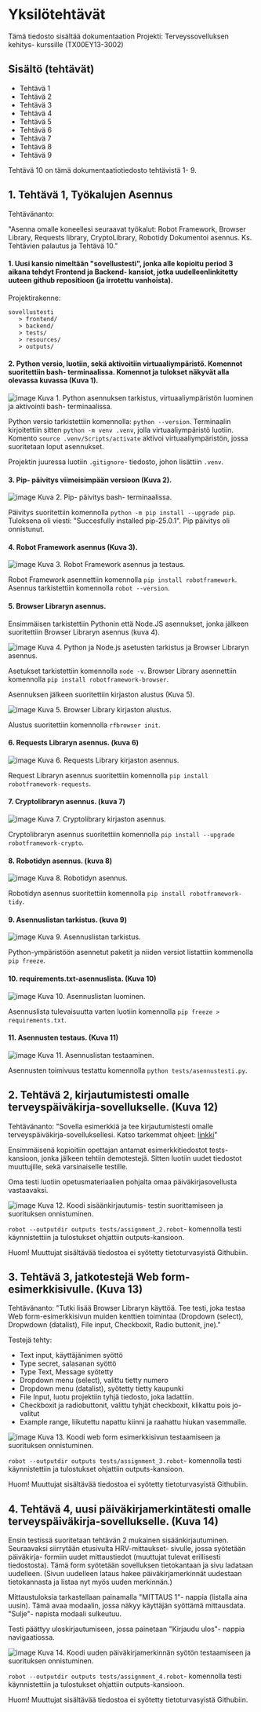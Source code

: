 # Yksilötehtävät

Tämä tiedosto sisältää dokumentaation Projekti: Terveyssovelluksen kehitys- kurssille (TX00EY13-3002)

## Sisältö (tehtävät)

- Tehtävä 1
- Tehtävä 2
- Tehtävä 3
- Tehtävä 4
- Tehtävä 5
- Tehtävä 6
- Tehtävä 7
- Tehtävä 8
- Tehtävä 9

Tehtävä 10 on tämä dokumentaatiotiedosto tehtävistä 1- 9.

## 1. Tehtävä 1, Työkalujen Asennus

Tehtävänanto: 

"Asenna omalle koneellesi seuraavat työkalut: Robot Framework, Browser Library, Requests library, CryptoLibrary, Robotidy
Dokumentoi asennus. Ks. Tehtävien palautus ja Tehtävä 10."

#### 1. Uusi kansio nimeltään "sovellustesti", jonka alle kopioitu period 3 aikana tehdyt Frontend ja Backend- kansiot, jotka uudelleenlinkitetty uuteen github repositioon (ja irrotettu vanhoista).

Projektirakenne:
```
sovellustesti
   > frontend/
   > backend/
   > tests/
   > resources/   
   > outputs/   
``` 
#### 2. Python versio, luotiin, sekä aktivoitiin virtuaaliympäristö. Komennot suoritettiin bash- terminaalissa. Komennot ja tulokset näkyvät alla olevassa kuvassa (Kuva 1).

![image](images/1kuva.png)
Kuva 1. Python asennuksen tarkistus, virtuaaliympäristön luominen ja aktivointi bash- terminaalissa.

Python versio tarkistettiin komennolla:  `python --version`. Terminaalin kirjoitettiin sitten `python -m venv .venv`, jolla virtuaaliympäristö luotiin. Komento `source .venv/Scripts/activate` aktivoi virtuaaliympäristön, jossa suoritetaan loput asennukset. 

Projektin juuressa luotiin `.gitignore`- tiedosto, johon lisättiin `.venv`.

#### 3. Pip- päivitys viimeisimpään versioon (Kuva 2).

![image](images/2kuva.png)
Kuva 2. Pip- päivitys bash- terminaalissa.

Päivitys suoritettiin komennolla `python -m pip install --upgrade pip`. Tuloksena oli viesti: "Succesfully installed pip-25.0.1". Pip päivitys oli onnistunut.

#### 4. Robot Framework asennus (Kuva 3).

![image](images/3kuva-oikea.png)
Kuva 3. Robot Framework asennus ja testaus.

Robot Framework asennettiin komennolla `pip install robotframework`. Asennus tarkistettiin komennolla `robot --version`.

#### 5. Browser Libraryn asennus.

Ensimmäisen tarkistettiin Pythonin että Node.JS asennukset, jonka jälkeen suoritettiin Browser Libraryn asennus (kuva 4).

![image](images/4kuva.png)
Kuva 4. Python ja Node.js asetusten tarkistus ja Browser Libraryn asennus.

Asetukset tarkistettiin komennolla `node -v`. Browser Library asennettiin komennolla `pip install robotframework-browser`.

Asennuksen jälkeen suoritettiin kirjaston alustus (Kuva 5).

![image](images/5kuva.png)
Kuva 5. Browser Library kirjaston alustus.

Alustus suoritettiin komennolla `rfbrowser init`.

#### 6. Requests Libraryn asennus. (kuva 6)

![image](images/6kuva.png)
Kuva 6. Requests Library kirjaston asennus.

Request Libraryn asennus suoritettiin komennolla `pip install robotframework-requests`.

#### 7. Cryptolibraryn asennus. (kuva 7)

![image](images/7kuva.png)
Kuva 7. Cryptolibrary kirjaston asennus.

Cryptolibraryn asennus suoritettiin komennolla `pip install --upgrade robotframework-crypto`.

#### 8. Robotidyn asennus. (kuva 8)

![image](images/8kuva.png)
Kuva 8. Robotidyn asennus.

Robotidyn asennus suoritettiin komennolla `pip install robotframework-tidy`.

#### 9. Asennuslistan tarkistus. (kuva 9)

![image](images/9kuva.png)
Kuva 9. Asennuslistan tarkistus.

Python-ympäristöön asennetut paketit ja niiden versiot listattiin kommenolla `pip freeze`.

#### 10. requirements.txt-asennuslista. (Kuva 10)

![image](images/10kuva.png)
Kuva 10. Asennuslistan luominen.

Asennuslista tulevaisuutta varten luotiin komennolla `pip freeze > requirements.txt`.

#### 11. Asennusten testaus. (Kuva 11)

![image](images/11kuva.png)
Kuva 11. Asennuslistan testaaminen.

Asennusten toimivuus testattu komennolla `python tests/asennustesti.py`.

## 2. Tehtävä 2, kirjautumistesti omalle terveyspäiväkirja-sovellukselle. (Kuva 12)

Tehtävänanto: "Sovella esimerkkiä ja tee kirjautumistesti omalle terveyspäiväkirja-sovelluksellesi. 
Katso tarkemmat ohjeet: [linkki](https://github.com/sakluk/projekti-terveyssovelluksen-kehitys/blob/main/ohjeet_testaus/02_gui_testaus.md)"

Ensimmäisenä kopioitiin opettajan antamat esimerkkitiedostot tests- kansioon, jonka jälkeen tehtiin demotestejä. Sitten luotiin uudet tiedostot muuttujille, sekä varsinaiselle testille. 

Oma testi luotiin opetusmateriaalien pohjalta omaa päiväkirjasovellusta vastaavaksi.

![image](images/teht_2.png)
Kuva 12. Koodi sisäänkirjautumis- testin suorittamiseen ja suorituksen onnistuminen.

`robot --outputdir outputs tests/assignment_2.robot`- komennolla testi käynnistettiin ja tulostukset ohjattiin outputs-kansioon.

Huom! Muuttujat sisältävää tiedostoa ei syötetty tietoturvasyistä Githubiin.

## 3. Tehtävä 3, jatkotestejä Web form- esimerkkisivulle. (Kuva 13)

Tehtävänanto: "Tutki lisää Browser Libraryn käyttöä. Tee testi, joka testaa Web form-esimerkkisivun muiden 
kenttien toimintaa (Dropdown (select), Dropwdown (datalist), File input, Checkboxit, Radio 
buttonit, jne)."

Testejä tehty:
- Text input, käyttäjänimen syöttö
- Type secret, salasanan syöttö
- Type Text, Message syötetty
- Dropdown menu (select), valittu tietty numero
- Dropdown menu (datalist), syötetty tietty kaupunki
- File Input, luotu projektiin tyhjä tiedosto, joka ladattiin.
- Checkboxit ja radiobuttonit, valittu tyhjät checkboxit, klikattu pois jo- valitut
- Example range, liikutettu napattu kiinni ja raahattu hiukan vasemmalle.

![image](images/teht_3.png)
Kuva 13. Koodi web form esimerkkisivun testaamiseen ja suorituksen onnistuminen.

`robot --outputdir outputs tests/assignment_3.robot`- komennolla testi käynnistettiin ja tulostukset ohjattiin outputs-kansioon.

Huom! Muuttujat sisältävää tiedostoa ei syötetty tietoturvasyistä Githubiin.

## 4. Tehtävä 4, uusi päiväkirjamerkintätesti omalle terveyspäiväkirja-sovellukselle. (Kuva 14)

Ensin testissä suoritetaan tehtävän 2 mukainen sisäänkirjautuminen. Seuraavaksi siirrytään etusivulta HRV-mittaukset- sivulle, jossa syötetään päiväkirja- formiin uudet mittaustiedot (muuttujat tulevat erillisesti tiedostosta). Tämä form syötetään sovelluksen tietokantaan ja sivu ladataan uudelleen. (Sivun uudelleen lataus hakee päiväkirjamerkinnät uudestaan tietokannasta ja listaa nyt myös uuden merkinnän.)

Mittaustuloksia tarkastellaan painamalla "MITTAUS 1"- nappia (listalla aina uusin). Tämä avaa modaalin, jossa näkyy käyttäjän syöttämä mittausdata. "Sulje"- napista modaali sulkeutuu.

Testi päättyy uloskirjautumiseen, jossa painetaan "Kirjaudu ulos"- nappia navigaatiossa.

![image](images/teht_4.png)
Kuva 14. Koodi uuden päiväkirjamerkinnän syötön testaamiseen ja suorituksen onnistuminen.

`robot --outputdir outputs tests/assignment_4.robot`- komennolla testi käynnistettiin ja tulostukset ohjattiin outputs-kansioon.

Huom! Muuttujat sisältävää tiedostoa ei syötetty tietoturvasyistä Githubiin.